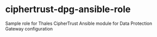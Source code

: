 # ciphertrust-dpg-ansible-role
Sample role for Thales CipherTrust Ansible module for Data Protection Gateway configuration
